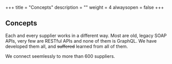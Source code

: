 +++
title = "Concepts"
description = ""
weight = 4
alwaysopen = false
+++

## Concepts



Each and every supplier works in a different way. Most are old, legacy SOAP APIs, very few are RESTful APIs and none of them is GraphQL. We have developed them all, and ~~suffered~~ learned from all of them. 

We connect seemlessly to more than 600 suppliers.